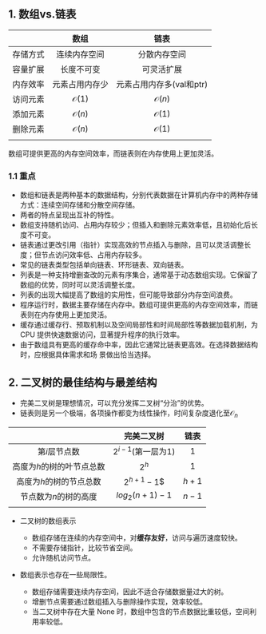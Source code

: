 ## 1. 数组vs.链表 

|| 数组 | 链表 |
|:-----------:|:-----------:|:-----------:|
|存储方式| 连续内存空间 | 分散内存空间| 
|容量扩展| 长度不可变 | 可灵活扩展 |
|内存效率| 元素占用内存少|元素占用内存多(val和ptr)| 
|访问元素| $\mathcal{O}(1)$ |  $\mathcal{O}(n)$ | 
|添加元素| $\mathcal{O}(n)$ |  $\mathcal{O}(1)$ | 
|删除元素| $\mathcal{O}(n)$ |  $\mathcal{O}(1)$ | 
|||

数组可提供更高的内存空间效率，而链表则在内存使用上更加灵活。

### 1.1 重点 
- 数组和链表是两种基本的数据结构，分别代表数据在计算机内存中的两种存储方式：连续空间存储和分散空间存储。
- 两者的特点呈现出互补的特性。 
- 数组支持随机访问、占用内存较少；但插入和删除元素效率低，且初始化后长度不可变。 
- 链表通过更改引用（指针）实现高效的节点插入与删除，且可以灵活调整长度；但节点访问效率低、占用内存较多。
- 常见的链表类型包括单向链表、环形链表、双向链表。 
- 列表是一种支持增删查改的元素有序集合，通常基于动态数组实现。它保留了数组的优势，同时可以灵活调整长度。 
- 列表的出现大幅提高了数组的实用性，但可能导致部分内存空间浪费。 
- 程序运行时，数据主要存储在内存中。数组可提供更高的内存空间效率，而链表则在内存使用上更加灵活。 
- 缓存通过缓存行、预取机制以及空间局部性和时间局部性等数据加载机制，为 CPU 提供快速数据访问，显著提升程序的执行效率。 
- 由于数组具有更高的缓存命中率，因此它通常比链表更高效。在选择数据结构时，应根据具体需求和场 景做出恰当选择。 

## 2. 二叉树的最佳结构与最差结构
- 完美二叉树是理想情况，可以充分发挥二叉树“分治”的优势。
- 链表则是另一个极端，各项操作都变为线性操作，时间复杂度退化至$\mathcal{O}_n$ 

| | 完美二叉树 | 链表 |
|:-----------:|:-----------:|:-----------:|
|第$i$层节点数| $2^{i-1}$(第一层为1) | 1| 
|高度为$h$的树的叶节点总数| $2^h$ | 1 |
|高度为$h$的树的节点总数| $2^{h+1}-1$$|$h+1$| 
|节点数为$n$的树的高度| $log_2(n+1)-1$ |  $n-1$ | 
||| 

- 二叉树的数组表示  
  - 数组存储在连续的内存空间中，对**缓存友好**，访问与遍历速度较快。
  - 不需要存储指针，比较节省空间。
  - 允许随机访问节点。

- 数组表示也存在一些局限性。
  - 数组存储需要连续内存空间，因此不适合存储数据量过大的树。
  - 增删节点需要通过数组插入与删除操作实现，效率较低。
  - 当二叉树中存在大量 None 时，数组中包含的节点数据比重较低，空间利用率较低。